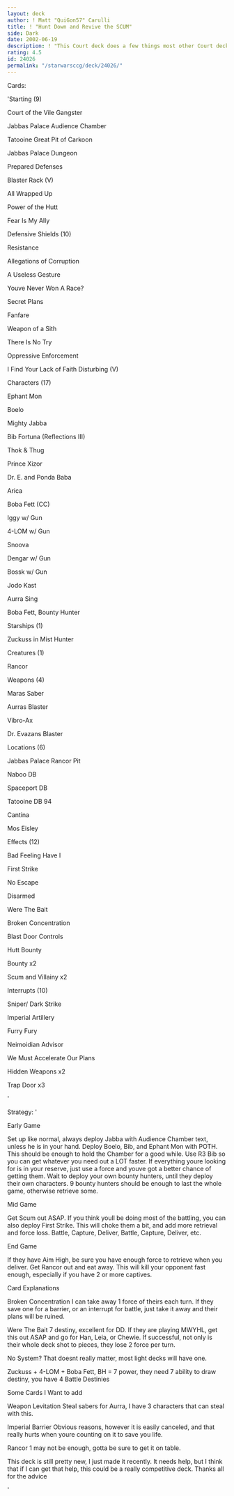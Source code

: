 ```yaml
---
layout: deck
author: ! Matt "QuiGon57" Carulli
title: ! "Hunt Down and Revive the SCUM"
side: Dark
date: 2002-06-19
description: ! "This Court deck does a few things most other Court decks dont: Capture cards and win But it still needs help so please review"
rating: 4.5
id: 24026
permalink: "/starwarsccg/deck/24026/"
---
```

Cards: 

'Starting (9)

Court of the Vile Gangster

Jabbas Palace Audience Chamber

Tatooine Great Pit of Carkoon

Jabbas Palace Dungeon

Prepared Defenses

Blaster Rack (V)

All Wrapped Up

Power of the Hutt

Fear Is My Ally


Defensive Shields (10)

Resistance

Allegations of Corruption

A Useless Gesture

Youve Never Won A Race?

Secret Plans

Fanfare

Weapon of a Sith

There Is No Try

Oppressive Enforcement

I Find Your Lack of Faith Disturbing (V)


Characters (17)

Ephant Mon

Boelo

Mighty Jabba

Bib Fortuna (Reflections III)

Thok & Thug

Prince Xizor

Dr. E. and Ponda Baba

Arica

Boba Fett (CC)

Iggy w/ Gun

4-LOM w/ Gun

Snoova

Dengar w/ Gun

Bossk w/ Gun

Jodo Kast

Aurra Sing

Boba Fett, Bounty Hunter


Starships (1)

Zuckuss in Mist Hunter


Creatures (1)

Rancor


Weapons (4)

Maras Saber

Aurras Blaster

Vibro-Ax

Dr. Evazans Blaster


Locations (6)

Jabbas Palace Rancor Pit

Naboo DB

Spaceport DB

Tatooine DB 94

Cantina

Mos Eisley


Effects (12)

Bad Feeling Have I

First Strike

No Escape

Disarmed

Were The Bait

Broken Concentration

Blast Door Controls

Hutt Bounty

Bounty x2

Scum and Villainy x2


Interrupts (10)

Sniper/ Dark Strike

Imperial Artillery

Furry Fury

Neimoidian Advisor

We Must Accelerate Our Plans

Hidden Weapons x2

Trap Door x3

'

Strategy: '

Early Game 

Set up like normal, always deploy Jabba with Audience Chamber text, unless he is in your hand. Deploy Boelo, Bib, and Ephant Mon with POTH. This should be enough to hold the Chamber for a good while. Use R3 Bib so you can get whatever you need out a LOT faster. If everything youre looking for is in your reserve, just use a force and youve got a better chance of getting them. Wait to deploy your own bounty hunters, until they deploy their own characters. 9 bounty hunters should be enough to last the whole game, otherwise retrieve some. 


Mid Game

Get Scum out ASAP. If you think youll be doing most of the battling, you can also deploy First Strike. This will choke them a bit, and add more retrieval and force loss. Battle, Capture, Deliver, Battle, Capture, Deliver, etc.


End Game

If they have Aim High, be sure you have enough force to retrieve when you deliver. Get Rancor out and eat away. This will kill your opponent fast enough, especially if you have 2 or more captives.


Card Explanations

Broken Concentration I can take away 1 force of theirs each turn. If they save one for a barrier, or an interrupt for battle, just take it away and their plans will be ruined.  


Were The Bait 7 destiny, excellent for DD. If they are playing MWYHL, get this out ASAP and go for Han, Leia, or Chewie. If successful, not only is their whole deck shot to pieces, they lose 2 force per turn.


No System? That doesnt really matter, most light decks will have one.


Zuckuss + 4-LOM + Boba Fett, BH = 7 power, they need 7 ability to draw destiny, you have 4 Battle Destinies


Some Cards I Want to add

Weapon Levitation Steal sabers for Aurra, I have 3 characters that can steal with this.


Imperial Barrier Obvious reasons, however it is easily canceled, and that really hurts when youre counting on it to save you life.


Rancor 1 may not be enough, gotta be sure to get it on table.



This deck is still pretty new, I just made it recently. It needs help, but I think that if I can get that help, this could be a really competitive deck. Thanks all for the advice

'
